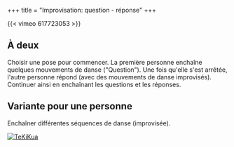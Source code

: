 +++
title = "Improvisation: question - réponse"
+++

{{< vimeo 617723053 >}}

## À deux

Choisir une pose pour commencer.
La première personne enchaîne quelques mouvements de danse ("Question"). 
Une fois qu'elle s'est arrêtée, l'autre personne répond (avec des mouvements de danse improvisés).
Continuer ainsi en enchaînant les questions et les réponses.
 
## Variante pour une personne

Enchaîner différentes séquences de danse (improvisée).

[![TeKiKua](https://parkour-biel-bienne.netlify.app/img/tekikua.jpg)](https://www.bonjour-tekitekua.ch/)


